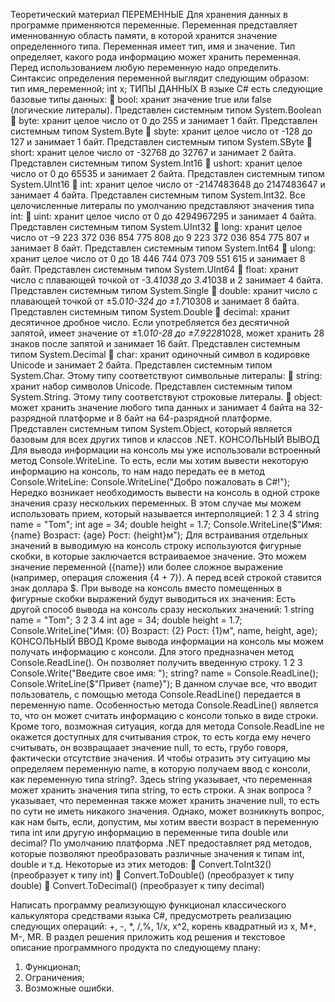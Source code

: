 Теоретический материал
ПЕРЕМЕННЫЕ
Для хранения данных в программе применяются переменные.
Переменная представляет именнованную область памяти, в которой
хранится значение определенного типа. Переменная имеет тип, имя и
значение. Тип определяет, какого рода информацию может хранить
переменная.
Перед использованием любую переменную надо определить.
Синтаксис определения переменной выглядит следующим образом:
тип имя_переменной;
int x;
ТИПЫ ДАННЫХ
В языке C# есть следующие базовые типы данных:
 bool: хранит значение true или false (логические литералы). Представлен
системным типом System.Boolean
 byte: хранит целое число от 0 до 255 и занимает 1 байт. Представлен
системным типом System.Byte
 sbyte: хранит целое число от -128 до 127 и занимает 1 байт. Представлен
системным типом System.SByte
 short: хранит целое число от -32768 до 32767 и занимает 2 байта.
Представлен системным типом System.Int16
 ushort: хранит целое число от 0 до 65535 и занимает 2 байта. Представлен
системным типом System.UInt16
 int: хранит целое число от -2147483648 до 2147483647 и занимает 4 байта.
Представлен системным типом System.Int32. Все целочисленные
литералы по умолчанию представляют значения типа int:
 uint: хранит целое число от 0 до 4294967295 и занимает 4 байта.
Представлен системным типом System.UInt32
 long: хранит целое число от –9 223 372 036 854 775 808 до 9 223 372 036
854 775 807 и занимает 8 байт. Представлен системным
типом System.Int64
 ulong: хранит целое число от 0 до 18 446 744 073 709 551 615 и занимает 8
байт. Представлен системным типом System.UInt64
 float: хранит число с плавающей точкой от -3.4*1038 до 3.4*1038 и
2
занимает 4 байта. Представлен системным типом System.Single
 double: хранит число с плавающей точкой от ±5.0*10-324 до ±1.7*10308 и
занимает 8 байта. Представлен системным типом System.Double
 decimal: хранит десятичное дробное число. Если употребляется без
десятичной запятой, имеет значение от ±1.0*10-28 до ±7.9228*1028, может
хранить 28 знаков после запятой и занимает 16 байт. Представлен
системным типом System.Decimal
 char: хранит одиночный символ в кодировке Unicode и занимает 2 байта.
Представлен системным типом System.Char. Этому типу соответствуют
символьные литералы:
 string: хранит набор символов Unicode. Представлен системным
типом System.String. Этому типу соответствуют строковые литералы.
 object: может хранить значение любого типа данных и занимает 4 байта на
32-разрядной платформе и 8 байт на 64-разрядной платформе. Представлен
системным типом System.Object, который является базовым для всех других
типов и классов .NET.
КОНСОЛЬНЫЙ ВЫВОД
Для вывода информации на консоль мы уже использовали встроенный
метод Console.WriteLine. То есть, если мы хотим вывести некоторую
информацию на консоль, то нам надо передать ее в метод Console.WriteLine:
Console.WriteLine("Добро пожаловать в C#!");
Нередко возникает необходимость вывести на консоль в одной строке
значения сразу нескольких переменных. В этом случае мы можем использовать
прием, который называется интерполяцией:
1
2
3
4
string name = "Tom";
int age = 34;
double height = 1.7;
Console.WriteLine($"Имя: {name} Возраст: {age} Рост: {height}м");
Для встраивания отдельных значений в выводимую на консоль строку
используются фигурные скобки, в которые заключается встраиваемое значение.
Это можем значение переменной ({name}) или более сложное выражение
(например, операция сложения {4 + 7}). А перед всей строкой ставится знак
доллара $.
При выводе на консоль вместо помещенных в фигурные скобки выражений
будут выводиться их значения:
Есть другой способ вывода на консоль сразу нескольких значений:
1 string name = "Tom";
3
2
3
4
int age = 34;
double height = 1.7;
Console.WriteLine("Имя: {0} Возраст: {2} Рост: {1}м", name, height, age);
КОНСОЛЬНЫЙ ВВОД
Кроме вывода информации на консоль мы можем получать информацию с
консоли. Для этого предназначен метод Console.ReadLine(). Он позволяет
получить введенную строку.
1
2
3
Console.Write("Введите свое имя: ");
string? name = Console.ReadLine();
Console.WriteLine($"Привет {name}");
В данном случае все, что вводит пользователь, с помощью метода
Console.ReadLine() передается в переменную name.
Особенностью метода Console.ReadLine() является то, что он может
считать информацию с консоли только в виде строки. Кроме того, возможная
ситуация, когда для метода Console.ReadLine не окажется доступных для
считывания строк, то есть когда ему нечего считывать, он возвращаает
значение null, то есть, грубо говоря, фактически отсутствие значения. И чтобы
отразить эту ситуацию мы определяем переменную name, в которую получаем
ввод с консоли, как переменную типа string?. Здесь string указывает, что
переменная может хранить значения типа string, то есть строки. А знак
вопроса ? указывает, что переменная также может хранить значение null, то
есть по сути не иметь никакого значения.
Однако, может возникнуть вопрос, как нам быть, если, допустим, мы
хотим ввести возраст в переменную типа int или другую информацию в
переменные типа double или decimal? По умолчанию платформа .NET
предоставляет ряд методов, которые позволяют преобразовать различные
значения к типам int, double и т.д. Некоторые из этих методов:
 Convert.ToInt32() (преобразует к типу int)
 Convert.ToDouble() (преобразует к типу double)
 Convert.ToDecimal() (преобразует к типу decimal)

Написать программу реализующую функционал классического
калькулятора средствами языка C#, предусмотреть реализацию
следующих операций:
+, -, *, /,%, 1/x, x^2, корень квадратный из x, M+, M-, MR.
В раздел решения приложить код решения и текстовое описание
программного продукта по следующему плану:
1. Функционал;
2. Ограничения;
3. Возможные ошибки.
